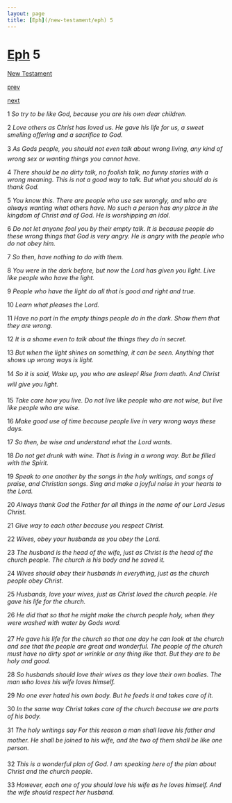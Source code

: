 ```yaml
---
layout: page
title: [Eph](/new-testament/eph) 5
---
```


# [Eph](/new-testament/eph) 5

[New Testament](/new-testament)


[prev](/new-testament/eph/eph-4.html)


[next](/new-testament/eph/eph-6.html)

1 _So try to be like God, because you are his own dear children._

2 _Love others as Christ has loved us. He gave his life for us, a sweet smelling offering and a sacrifice to God._

3 _As Gods people, you should not even talk about wrong living, any kind of wrong sex or wanting things you cannot have._

4 _There should be no dirty talk, no foolish talk, no funny stories with a wrong meaning.  This is not a good way to talk. But what you should do is thank God._

5 _You know this. There are people who use sex wrongly, and who are always wanting what others have. No such a person has any place in the kingdom of Christ and of God.  He is worshipping an idol._

6 _Do not let anyone fool you by their empty talk. It is because people do these wrong things that God is very angry. He is angry with the people who do not obey him._

7 _So then, have nothing to do with them._

8 _You were in the dark before, but now the Lord has given you light. Live like people who have the light._

9 _People who have the light do all that is good and right and true._

10 _Learn what pleases the Lord._

11 _Have no part in the empty things people do in the dark. Show them that they are wrong._

12 _It is a shame even to talk about the things they do in secret._

13 _But when the light shines on something, it can be seen. Anything that shows up wrong ways is light._

14 _So it is said, Wake up, you who are asleep! Rise from death. And Christ will give you light._

15 _Take care how you live. Do not live like people who are not wise, but live like people who are wise._

16 _Make good use of time because people live in very wrong ways these days._

17 _So then, be wise and understand what the Lord wants._

18 _Do not get drunk with wine. That is living in a wrong way. But be filled with the Spirit._

19 _Speak to one another by the songs in the holy writings, and songs of praise, and Christian songs. Sing and make a joyful noise in your hearts to the Lord._

20 _Always thank God the Father for all things in the name of our Lord Jesus Christ._

21 _Give way to each other because you respect Christ._

22 _Wives, obey your husbands as you obey the Lord._

23 _The husband is the head of the wife, just as Christ is the head of the church people. The church is his body and he saved it._

24 _Wives should obey their husbands in everything, just as the church people obey Christ._

25 _Husbands, love your wives, just as Christ loved the church people. He gave his life for the church._

26 _He did that so that he might make the church people holy, when they were washed with water by Gods word._

27 _He gave his life for the church so that one day he can look at the church and see that the people are great and wonderful. The people of the church must have no dirty spot or wrinkle or any thing like that. But they are to be holy and good._

28 _So husbands should love their wives as they love their own bodies. The man who loves his wife loves himself._

29 _No one ever hated his own body. But he feeds it and takes care of it._

30 _In the same way Christ takes care of the church because we are parts of his body._

31 _The holy writings say For this reason a man shall leave his father and mother. He shall be joined to his wife, and the two of them shall be like one person._

32 _This is a wonderful plan of God. I am speaking here of the plan about Christ and the church people._

33 _However, each one of you should love his wife as he loves himself. And the wife should respect her husband._

